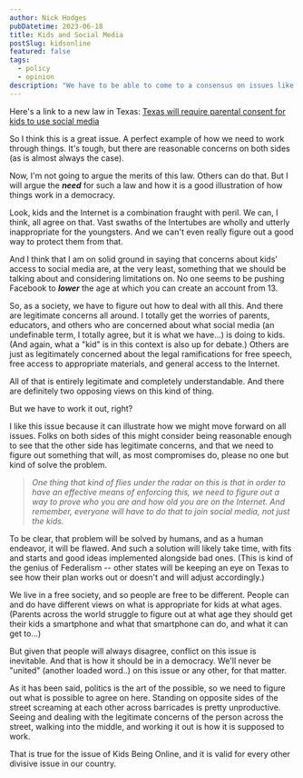 ```yaml
---
author: Nick Hodges
pubDatetime: 2023-06-18
title: Kids and Social Media
postSlug: kidsonline
featured: false
tags:
  - policy
  - opinion
description: "We have to be able to come to a consensus on issues like kids accessing things like Social Media."
---
```


Here's a link to a new law in Texas: [Texas will require parental consent for kids to use social media](https://arstechnica.com/tech-policy/2023/06/texas-will-require-parental-consent-for-kids-to-use-social-media/)

So I think this is a great issue. A perfect example of how we need to work through things. It's tough, but there are reasonable concerns on both sides (as is almost always the case).

Now, I'm not going to argue the merits of this law. Others can do that. But I will argue the _**need**_ for such a law and how it is a good illustration of how things work in a democracy.

Look, kids and the Internet is a combination fraught with peril. We can, I think, all agree on that. Vast swaths of the Intertubes are wholly and utterly inappropriate for the youngsters. And we can't even really figure out a good way to protect them from that.

And I think that I am on solid ground in saying that concerns about kids' access to social media are, at the very least, something that we should be talking about and considering limitations on. No one seems to be pushing Facebook to _**lower**_ the age at which you can create an account from 13.

So, as a society, we have to figure out how to deal with all this. And there are legitimate concerns all around. I totally get the worries of parents, educators, and others who are concerned about what social media (an undefinable term, I totally agree, but it is what we have...) is doing to kids. (And again, what a "kid" is in this context is also up for debate.) Others are just as legitimately concerned about the legal ramifications for free speech, free access to appropriate materials, and general access to the Internet.

All of that is entirely legitimate and completely understandable. And there are definitely two opposing views on this kind of thing.

But we have to work it out, right?

I like this issue because it can illustrate how we might move forward on all issues. Folks on both sides of this might consider being reasonable enough to see that the other side has legitimate concerns, and that we need to figure out something that will, as most compromises do, please no one but kind of solve the problem.

> _One thing that kind of flies under the radar on this is that in order to have an effective means of enforcing this, we need to figure out a way to prove who you are and how old you are on the Internet. And remember, everyone will have to do that to join social media, not just the kids._

To be clear, that problem will be solved by humans, and as a human endeavor, it will be flawed. And such a solution will likely take time, with fits and starts and good ideas implemented alongside bad ones. (This is kind of the genius of Federalism -- other states will be keeping an eye on Texas to see how their plan works out or doesn't and will adjust accordingly.)

We live in a free society, and so people are free to be different. People can and do have different views on what is appropriate for kids at what ages. (Parents across the world struggle to figure out at what age they should get their kids a smartphone and what that smartphone can do, and what it can get to...)

But given that people will always disagree, conflict on this issue is inevitable. And that is how it should be in a democracy. We'll never be "united" (another loaded word..) on this issue or any other, for that matter.

As it has been said, politics is the art of the possible, so we need to figure out what is possible to agree on here. Standing on opposite sides of the street screaming at each other across barricades is pretty unproductive. Seeing and dealing with the legitimate concerns of the person across the street, walking into the middle, and working it out is how it is supposed to work.

That is true for the issue of Kids Being Online, and it is valid for every other divisive issue in our country.

